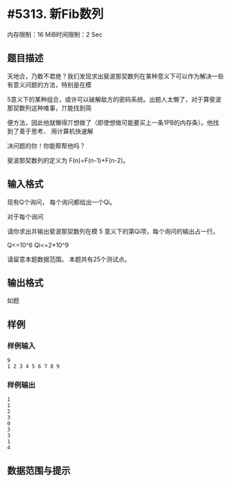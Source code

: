 # #5313. 新Fib数列

内存限制：16 MiB时间限制：2 Sec

## 题目描述

天地合，乃敢不君绝？我们发现求出斐波那契数列在某种意义下可以作为解决一些有意义问题的方法，特别是在模

5意义下的某种组合，或许可以破解敌方的密码系统。出题人太懒了，对于算斐波那契数列这种难事，丌能找到简

便方法，因此他就懒得丌想做了（即使想做可能要买上一条1PB的内存条）。他找到了善于思考、 用计算机快速解

决问题的你！你能帮帮他吗？

斐波那契数列的定义为 F(n)=F(n-1)+F(n-2)。

## 输入格式

现有Q个询问， 每个询问都给出一个Qi。

对于每个询问

请你求出并输出斐波那契数列在模 5 意义下的第Qi项，每个询问的输出占一行。

Q<=10^6 Qi<=2*10^9

请留意本题数据范围。 本题共有25个测试点。

## 输出格式

如题

## 样例

### 样例输入

    
    9
    1 2 3 4 5 6 7 8 9
    

### 样例输出

    
    1 
    1 
    2 
    3 
    0 
    3 
    3
    1 
    4
    

## 数据范围与提示
